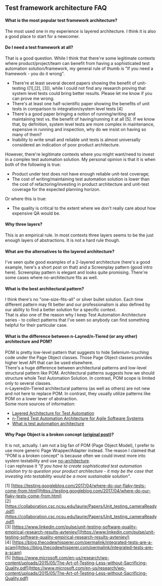##  Test framework architecture FAQ

#### What is the most popular test framework architecture?
The most used one in my experience is layered architecture. I think it is also a good place to start for a newcomer. 

#### Do I need a test framework at all?
That is a good question. While I think that there're some legitimate contexts where product/project/team can benefit from having a sophisticated test automation solution/framework, my general rule of thumb is "If you need a framework - you do it wrong".
  *  There're at least several decent papers showing the benefit of unit-testing ([1],[2], [3]), while I could not find any research proving that system level tests could bring better results. Please let me know if you can prove me wrong.
  *  There's at least one half-scientific paper showing the benefits of unit tests in comparison to integration/system level tests [4]
  *  There's a good paper bringing a notion of running/writing and maintaining test vs. the benefit of having/running it at all [5]. If we know that, by definition, system level tests are more complex in maintenance, expensive in running and inspection, why do we insist on having so many of them?
  *  Inability to write small and reliable unit tests is almost universally considered an indication of poor product architecture.

However, there're legitimate contexts where you might want/need to invest in a complex test automation solution. My personal opinion is that it is when both of the following is true:
  *  Product under test does not have enough reliable unit-test coverage;
  *  The cost of writing/maintaining test automation solution is lower than the cost of refactoring/investing in product architecture and unit-test coverage for the expected planning horizon.

Or where this is true:
  *  The quality is critical to the extent where we don't really care about how expensive QA would be.

#### Why three layers?
This is an empirical rule. In most contexts three layers seems to be the just enough layers of abstractions. It is not a hard rule though.

#### What are the alternatives to the layered architecture?
I've seen quite good examples of a 2-layered architecture (here's a good example, here's a short post on that) and a Screenplay pattern (good intro here). Screenplay pattern is elegant and looks quite promising. There're some cases where no-architecture fits as well.

#### What is the best architectural pattern?
I think there's no "one-size-fits-all" or silver bullet solution. Each time different pattern may fit better and our professionalism is also defined by our ability to find a better solution for a specific context.  
That is also one of the reason why I keep Test Automation Architecture series - to collect patterns that I've seen so anybody can find something helpful for their particular case.

#### What is the difference between n-Layred/n-Tiered (or any other) architecture and POM?
POM is pretty low-level pattern that suggests to hide Selenium-touching code under the Page Object classes. Those Page Object classes provides higher level API that can be used elsewhere.  
There's a huge difference between architectural patterns and low-level structural pattern like POM. Architectural patterns suggests how we should structure whole Test Automation Solution. In contrast, POM scope is limited only to several classes.  
n-Layered/n-Tiered architectural patterns (as well as others) are not new and not here to replace POM. In contrast, they usually utilize patterns like POM on a lower lever of abstraction.  
Some more sources of information:
  * [Layered Architecture for Test Automation](https://www.infoq.com/articles/layered-test-automatation/)
  * [n-Tiered Test Automation Architecture for Agile Software Systems](https://www.sciencedirect.com/science/article/pii/S1877050914001045)
  * [What is test automation architecture]()

#### Why Page Object is a broken concept ([original post](http://aqaguy.blogspot.com/2017/08/the-broken-concept-of-page-object-or.html))?
It is not, actually. I am not a big fan of POM (Page Object Model), I prefer to use more generic Page Wrapper/Adapter instead. The reason I claimed that "POM is a broken concept" is because often we could invest more into system testability and use [no-architecture](taf_no_architecture.md).  
I can rephrase it *"If you have to create sophisticated test automation solution try to question your product architecture - it may be the case that investing into testability would be a more sustainable solution"*.

[1] [https://testing.googleblog.com/2017/04/where-do-our-flaky-tests-come-from.html](https://testing.googleblog.com/2017/04/where-do-our-flaky-tests-come-from.html)  
[2] [https://collaboration.csc.ncsu.edu/laurie/Papers/Unit_testing_cameraReady.pdf](https://collaboration.csc.ncsu.edu/laurie/Papers/Unit_testing_cameraReady.pdf)  
[3] [https://www.linkedin.com/pulse/unit-testing-software-quality-empirical-research-results-avteniev/](https://www.linkedin.com/pulse/unit-testing-software-quality-empirical-research-results-avteniev/)  
[4] [https://blog.thecodewhisperer.com/permalink/integrated-tests-are-a-scam](https://blog.thecodewhisperer.com/permalink/integrated-tests-are-a-scam)  
[5] [https://www.microsoft.com/en-us/research/wp-content/uploads/2015/05/The-Art-of-Testing-Less-without-Sacrificing-Quality.pdf](https://www.microsoft.com/en-us/research/wp-content/uploads/2015/05/The-Art-of-Testing-Less-without-Sacrificing-Quality.pdf)  
